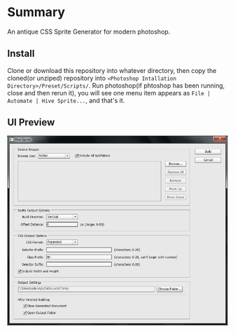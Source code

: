 # Summary

An antique CSS Sprite Generator for modern photoshop.

## Install

Clone or download this repository into whatever directory, then copy the cloned(or unziped) repository into `<Photoshop Intallation Directory>/Preset/Scripts/`. Run photoshop(if phtoshop has been running, close and then rerun it), you will see one menu item appears as `File | Automate | Hive Sprite...`, and that's it.

## UI Preview

![This is a hive sprite ui preview image][preview]

[preview]: assets/preview.png  "Hive Sprite UI Preiview"
